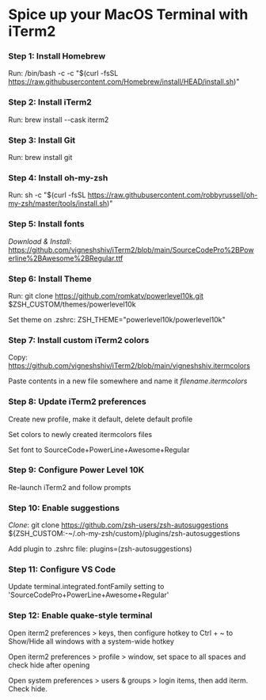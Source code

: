 # Spice up your MacOS Terminal with iTerm2

### Step 1: Install Homebrew

Run: /bin/bash -c -c "$(curl -fsSL https://raw.githubusercontent.com/Homebrew/install/HEAD/install.sh)"

### Step 2: Install iTerm2

Run: brew install --cask iterm2

### Step 3: Install Git

Run: brew install git

### Step 4: Install oh-my-zsh

Run: sh -c "$(curl -fsSL https://raw.githubusercontent.com/robbyrussell/oh-my-zsh/master/tools/install.sh)"

### Step 5: Install fonts

_Download & Install_: https://github.com/vigneshshiv/iTerm2/blob/main/SourceCodePro%2BPowerline%2BAwesome%2BRegular.ttf

### Step 6: Install Theme

Run: git clone https://github.com/romkatv/powerlevel10k.git $ZSH_CUSTOM/themes/powerlevel10k

Set theme on .zshrc: ZSH_THEME="powerlevel10k/powerlevel10k"

### Step 7: Install custom iTerm2 colors

Copy: https://github.com/vigneshshiv/iTerm2/blob/main/vigneshshiv.itermcolors

Paste contents in a new file somewhere and name it _filename.itermcolors_

### Step 8: Update iTerm2 preferences

Create new profile, make it default, delete default profile

Set colors to newly created itermcolors files

Set font to SourceCode+PowerLine+Awesome+Regular

### Step 9: Configure Power Level 10K

Re-launch iTerm2 and follow prompts

### Step 10: Enable suggestions

_Clone_: git clone https://github.com/zsh-users/zsh-autosuggestions ${ZSH_CUSTOM:-~/.oh-my-zsh/custom}/plugins/zsh-autosuggestions

Add plugin to .zshrc file: plugins=(zsh-autosuggestions)

### Step 11: Configure VS Code

Update terminal.integrated.fontFamily setting to 'SourceCodePro+PowerLine+Awesome+Regular'

### Step 12: Enable quake-style terminal

Open iterm2 preferences > keys, then configure hotkey to Ctrl + ~ to Show/Hide all windows with a system-wide hotkey

Open iterm2 preferences > profile > window, set space to all spaces and check hide after opening

Open system preferences > users & groups > login items, then add iterm. Check hide.
